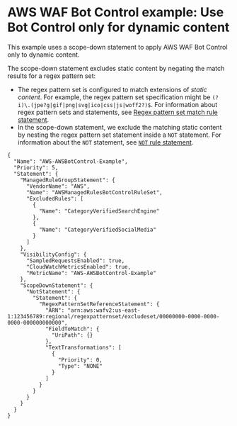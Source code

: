 # AWS WAF Bot Control example: Use Bot Control only for dynamic content<a name="waf-bot-control-example-scope-down-dynamic-content"></a>

This example uses a scope\-down statement to apply AWS WAF Bot Control only to dynamic content\. 

The scope\-down statement excludes static content by negating the match results for a regex pattern set: 
+ The regex pattern set is configured to match extensions of *static content*\. For example, the regex pattern set specification might be `(?i)\.(jpe?g|gif|png|svg|ico|css|js|woff2?)$`\. For information about regex pattern sets and statements, see [Regex pattern set match rule statement](waf-rule-statement-type-regex-pattern-set-match.md)\. 
+ In the scope\-down statement, we exclude the matching static content by nesting the regex pattern set statement inside a `NOT` statement\. For information about the `NOT` statement, see [`NOT` rule statement](waf-rule-statement-type-not.md)\.

```
{
  "Name": "AWS-AWSBotControl-Example",
  "Priority": 5,
  "Statement": {
    "ManagedRuleGroupStatement": {
      "VendorName": "AWS",
      "Name": "AWSManagedRulesBotControlRuleSet",
      "ExcludedRules": [
        {
          "Name": "CategoryVerifiedSearchEngine"
        },
        {
          "Name": "CategoryVerifiedSocialMedia"
        }
      ]
    },
    "VisibilityConfig": {
      "SampledRequestsEnabled": true,
      "CloudWatchMetricsEnabled": true,
      "MetricName": "AWS-AWSBotControl-Example"
    },
    "ScopeDownStatement": {
      "NotStatement": {
        "Statement": {
          "RegexPatternSetReferenceStatement": {
            "ARN": "arn:aws:wafv2:us-east-1:123456789:regional/regexpatternset/excludeset/00000000-0000-0000-0000-000000000000",
            "FieldToMatch": {
              "UriPath": {}
            },
            "TextTransformations": [
              {
                "Priority": 0,
                "Type": "NONE"
              }
            ]
          }
        }
      }
    }
  }
}
```